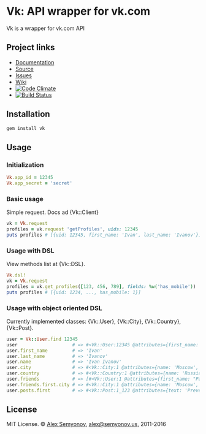 # Vk: API wrapper for vk.com

Vk is a wrapper for vk.com API

## Project links

* [Documentation](http://rubydoc.info/gems/vk)
* [Source](https://github.com/alsemyonov/vk)
* [Issues](https://github.com/alsemyonov/vk/issues)
* [Wiki](https://github.com/alsemyonov/vk/wiki)
* [![Code Climate](https://codeclimate.com/github/alsemyonov/vk.png)](https://codeclimate.com/github/alsemyonov/vk)
* [![Build Status](https://travis-ci.org/alsemyonov/vk.png?branch=master)](https://travis-ci.org/alsemyonov/vk)

## Installation

```bash
gem install vk
```

## Usage

### Initialization

```ruby
Vk.app_id = 12345
Vk.app_secret = 'secret'
```

### Basic usage

Simple request. Docs ad {Vk::Client}

```ruby
vk = Vk.request
profiles = vk.request 'getProfiles', uids: 12345
puts profiles # [{uid: 12345, first_name: 'Ivan', last_name: 'Ivanov'}]
```

### Usage with DSL

View methods list at {Vk::DSL}.

```ruby
Vk.dsl!
vk = Vk.request
profiles = vk.get_profiles([123, 456, 789], fields: %w('has_mobile'))
puts profiles # [{uid: 1234, ..., has_mobile: 1}]
```

### Usage with object oriented DSL

Currently implemented classes: {Vk::User}, {Vk::City}, {Vk::Country}, {Vk::Post}.

```ruby
user = Vk::User.find 12345
user                    # => #<Vk::User:12345 @attributes={first_name: 'Ivan', last_name: 'Ivanov', uid: 12345}>
user.first_name         # => 'Ivan'
user.last_name          # => 'Ivanov'
user.name               # => 'Ivan Ivanov'
user.city               # => #<Vk::City:1 @attributes={name: 'Moscow', cid: 1}>
user.country            # => #<Vk::Country:1 @attributes={name: 'Russia', cid: 1}>
user.friends            # => [#<Vk::User:1 @attributes={first_name: "Pavel", last_name: "Durov", uid: 1}>, ...]
user.friends.first.city # => #<Vk::City:1 @attributes={name: 'Moscow', cid: 1}>
user.posts.first        # => #<Vk::Post:1_123 @attributes={text: 'Preved!11'}>
```

## License

MIT License. © [Alex Semyonov](http://al.semyonov.us/), <alex@semyonov.us>, 2011-2016
